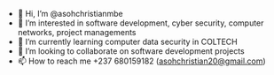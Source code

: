 - 👋 Hi, I’m @asohchristianmbe
- 👀 I’m interested in software development, cyber security, computer networks, project managements   
- 🌱 I’m currently learning computer data security in COLTECH 
- 💞️ I’m looking to collaborate on software development projects
- 📫 How to reach me +237 680159182 (asohchristian20@gmail.com)

<!---
asohchristianmbe/asohchristianmbe is a ✨ special ✨ repository because its `README.md` (this file) appears on your GitHub profile.
You can click the Preview link to take a look at your changes.
--->
